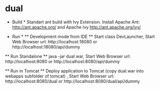 # dual
* Build *
Standart ant build with Ivy Extension.
Install Apache Ant: http://ant.apache.org/ and Apache Ivy http://ant.apache.org/ivy/

* Run *
** Development mode from IDE **
Start class DevLauncher, Start Web Browser url: http://localhost:18080 or http://localhost:18080/api/dummy

** Run Standalone **
java -jar dual.war, Start Web Browser url: http://localhost:8080 or http://localhost:8080/api/dummy

** Run in Tomcat **
Deploy application to Tomcat (copy dual.war into webapps subfolder of tomcat) , Start Web Browser url: http://localhost:8080/dual or http://localhost:8080/dual/api/dummy
